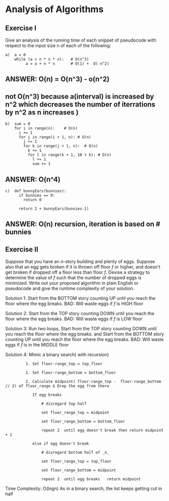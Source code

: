 # Analysis of Algorithms

## Exercise I

Give an analysis of the running time of each snippet of
pseudocode with respect to the input size n of each of the following:

```
a)  a = 0        
    while (a < n * n * n):   # O(n^3) 
         a = a + n * n       # O(1) +  O(-n^2)
```                 
##  ANSWER:  O(n) =  O(n^3) - o(n^2) 
##           not O(n^3) because a(interval) is increased by n^2 which decreases the number of iterrations by n^2  as n increases  )

```
b)  sum = 0                   
    for i in range(n):    # O(n) 
      i += 1
      for j in range(i + 1, n): # O(n) 
        j += 1
        for k in range(j + 1, n):  # O(n)
          k += 1
          for l in range(k + 1, 10 + k): # O(n)
            l += 1
            sum += 1            
```
##  ANSWER: O(n^4)  

```
c)  def bunnyEars(bunnies):
      if bunnies == 0:
        return 0

      return 2 + bunnyEars(bunnies-1)
```
##  ANSWER: O(n)  recursion, iteration is based on # bunnies


## Exercise II
Suppose that you have an _n_-story building and plenty of eggs. Suppose also that an egg gets broken if it is thrown off floor _f_ or higher, and doesn't get broken if dropped off a floor less than floor _f_. Devise a strategy to determine the value of _f_ such that the number of dropped eggs is minimized.
Write out your proposed algorithm in plain English or pseudocode and give the runtime complexity of your solution.

Solution 1: Start from the BOTTOM story counting UP until you reach the floor where the egg breaks.
                  BAD: Will waste eggs if _f_ is HIGH floor

Solution 2: Start from the TOP story counting DOWN until you reach the floor where the egg breaks.
                  BAD: Will waste eggs if _f_ is LOW floor

Solution 3: Run two loops, Start from the TOP story counting DOWN until you reach the floor where the egg breaks.
                       and Start from the BOTTOM story counting UP until you reach the floor where the egg breaks. 
                  BAD: Will waste eggs if _f_ is in the MIDDLE floor

Solution 4: Mimic a binary search( with recursion) 

             1. Set floor-range_top = top_floor

             1. Set floor-range_bottom = bottom_floor

             2. Calculate midpoint( floor-range_top -  floor-range_bottom // 2) of floor_range & Drop the egg from there

                If egg breaks

                    # disregard top half

                    set floor_range_top = midpoint

                    set floor_range_bottom = bottom_floor

                    repeat 2  until egg doesn't break then return midpoint + 1

                else if egg doesn't break

                    # disregard bottom half of _n_ 

                    set floor_range_top = top_floor

                    set floor_range_bottom = midpoint

                    repeat 2  until egg breaks   return midpoint
                    


Time Complexity:  O(logn)  As in a binary search, the list keeps getting cut in half
